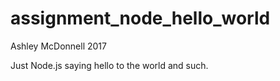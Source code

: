 assignment_node_hello_world
===========================
Ashley McDonnell 2017

Just Node.js saying hello to the world and such.




